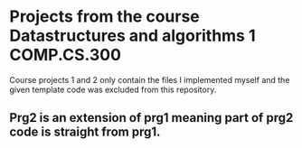 # Projects from the course Datastructures and algorithms 1 COMP.CS.300
Course projects 1 and 2 only contain the files I implemented myself and the given template code was excluded from this repository.

## Prg2 is an extension of prg1 meaning part of prg2 code is straight from prg1.
